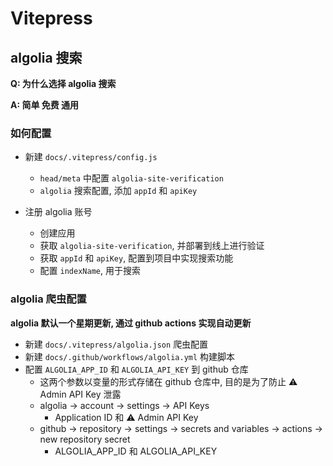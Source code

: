 # Vitepress

## algolia 搜索

**Q: 为什么选择 algolia 搜索**

**A: 简单 免费 通用**

### 如何配置

- 新建 `docs/.vitepress/config.js`

  - `head/meta` 中配置 `algolia-site-verification`
  - `algolia` 搜索配置, 添加 `appId` 和 `apiKey`

- 注册 algolia 账号
  - 创建应用
  - 获取 `algolia-site-verification`, 并部署到线上进行验证
  - 获取 `appId` 和 `apiKey`, 配置到项目中实现搜索功能
  - 配置 `indexName`, 用于搜索

### algolia 爬虫配置

**algolia 默认一个星期更新, 通过 github actions 实现自动更新**

- 新建 `docs/.vitepress/algolia.json` 爬虫配置
- 新建 `docs/.github/workflows/algolia.yml` 构建脚本
- 配置 `ALGOLIA_APP_ID` 和 `ALGOLIA_API_KEY` 到 github 仓库
  - 这两个参数以变量的形式存储在 github 仓库中, 目的是为了防止 :warning: Admin API Key 泄露
  - algolia -> account -> settings -> API Keys
    - Application ID 和 :warning: Admin API Key
  - github -> repository -> settings -> secrets and variables -> actions -> new repository secret
    - ALGOLIA_APP_ID 和 ALGOLIA_API_KEY
